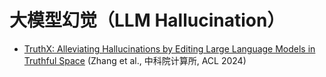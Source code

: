 # 大模型幻觉（LLM Hallucination）
- [TruthX: Alleviating Hallucinations by Editing Large Language Models in Truthful Space](notes/TruthX.md) (Zhang et al., 中科院计算所, ACL 2024)
